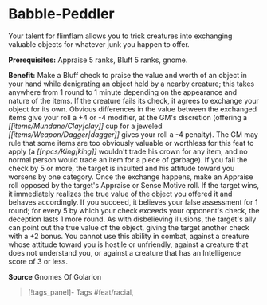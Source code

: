 ﻿---
cssclass: [feats]

---
# Babble-Peddler

Your talent for flimflam allows you to trick creatures into exchanging valuable objects for whatever junk you happen to offer.

**Prerequisites:** Appraise 5 ranks, Bluff 5 ranks, gnome.

**Benefit:** Make a Bluff check to praise the value and worth of an object in your hand while denigrating an object held by a nearby creature; this takes anywhere from 1 round to 1 minute depending on the appearance and nature of the items. If the creature fails its check, it agrees to exchange your object for its own. Obvious differences in the value between the exchanged items give your roll a +4 or -4 modifier, at the GM's discretion (offering a _[[items/Mundane/Clay|clay]]_ cup for a jeweled _[[items/Weapon/Dagger|dagger]]_ gives your roll a -4 penalty). The GM may rule that some items are too obviously valuable or worthless for this feat to apply (a _[[npcs/King|king]]_ wouldn't trade his crown for any item, and no normal person would trade an item for a piece of garbage). If you fail the check by 5 or more, the target is insulted and his attitude toward you worsens by one category. Once the exchange happens, make an Appraise roll opposed by the target's Appraise or Sense Motive roll. If the target wins, it immediately realizes the true value of the object you offered it and behaves accordingly. If you succeed, it believes your false assessment for 1 round; for every 5 by which your check exceeds your opponent's check, the deception lasts 1 more round. As with disbelieving illusions, the target's ally can point out the true value of the object, giving the target another check with a +2 bonus. You cannot use this ability in combat, against a creature whose attitude toward you is hostile or unfriendly, against a creature that does not understand you, or against a creature that has an Intelligence score of 3 or less.

**Source** Gnomes Of Golarion
>[!tags_panel]- Tags
> #feat/racial, 